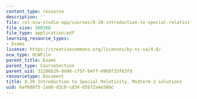 ```yaml
---
content_type: resource
description: ''
file: /ol-ocw-studio-app/courses/8-20-introduction-to-special-relativity-january-iap-2021/6af608f51ad6d2c0cd3465b72a4e58bc_MIT8_20iap21_midterm2_soln.pdf
file_size: 360368
file_type: application/pdf
learning_resource_types:
- Exams
license: https://creativecommons.org/licenses/by-nc-sa/4.0/
ocw_type: OCWFile
parent_title: Exams
parent_type: CourseSection
parent_uid: 31206b29-0d40-cf5f-b4ff-09b0f25f63fd
resourcetype: Document
title: 8.20 Introduction to Special Relativity, Midterm 2 solutions
uid: 6af608f5-1ad6-d2c0-cd34-65b72a4e58bc
---
```

